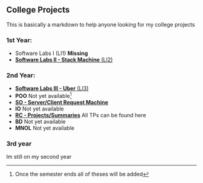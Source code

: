 ## College Projects

This is basically a markdown to help anyone looking for my college projects

### 1st Year:

- Software Labs I (LI1) **Missing**
- [**Software Labs II - Stack Machine** (LI2) ](https://github.com/JulioJPinto/li2-project)

### 2nd Year:

- [**Software Labs III - Uber** (LI3)](https://github.com/JulioJPinto/li3-project)
- **POO**  Not yet available[^1]
- [**SO - Server/Client Request Machine**](https://github.com/JulioJPinto/SO-project)
- **IO** Not yet available
- [**RC - Projects/Summaries**](https://github.com/JulioJPinto/RC-projects) All TPs can be found here
- **BD**  Not yet available
- **MNOL** Not yet available

### 3rd year

Im still on my second year

[^1]: Once the semester ends all of theses will be added

